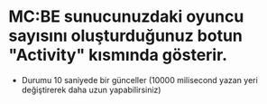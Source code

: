 # MC:BE sunucunuzdaki oyuncu sayısını oluşturduğunuz botun "Activity" kısmında gösterir.
- Durumu 10 saniyede bir günceller (10000 milisecond yazan yeri değiştirerek daha uzun yapabilirsiniz)

